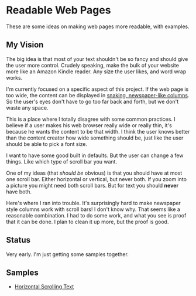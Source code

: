 # Readable Web Pages

These are some ideas on making web pages more readable, with examples.

## My Vision

The big idea is that most of your text shouldn't be so fancy and should give the user more control.  Crudely speaking, make the bulk of your website more like an Amazon Kindle reader.  Any size the user likes, and word wrap works.

I'm currently focused on a specific aspect of this project.  If the web page is too wide, the content can be displayed in [snaking, newspaper-like columns](https://developer.mozilla.org/en-US/docs/Learn/CSS/CSS_layout/Multiple-column_Layout).  So the user's eyes don't have to go too far back and forth, but we don't waste any space.

This is a place where I totally disagree with some common practices.  I believe if a user makes his web browser really wide or really thin, it's because he wants the content to be that width.  I think the user knows better than the content creator how wide something should be, just like the user should be able to pick a font size.

I want to have some good built in defaults.  But the user can change a few things.  Like which type of scroll bar you want.

One of my ideas (that _should be_ obvious) is that you should have at most one scroll bar.  Either horizontal or vertical, but never both.  If you zoom into a picture you might need both scroll bars.  But for text you should __never__ have both.

Here's where I ran into trouble.  It's surprisingly hard to make newspaper style columns work with scroll bars!  I don't know why.  That seems like a reasonable combination.  I had to do some work, and what you see is proof that it can be done.  I plan to clean it up more, but the proof is good.


## Status

Very early.
I'm just getting some samples together.

## Samples

* [Horizontal Scrolling Text](https://tradeideasphilip.github.io/readable-web-pages/top-level.html)